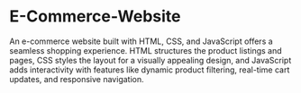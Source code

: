 # E-Commerce-Website
 An e-commerce website built with HTML, CSS, and JavaScript offers a seamless shopping experience. HTML structures the product listings and pages, CSS styles the layout for a visually appealing design, and JavaScript adds interactivity with features like dynamic product filtering, real-time cart updates, and responsive navigation.
